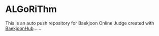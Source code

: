 # ALGoRiThm
This is an auto push repository for Baekjoon Online Judge created with [BaekjoonHub](https://github.com/BaekjoonHub/BaekjoonHub)......
